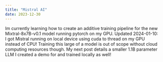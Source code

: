 ```yaml
---
title: "Mistral AI"
date: 2023-12-30
---
```


Im currently learning how to create an additive training pipeline for the new Mixtral-8x7B-v0.1 model running pytorch on my GPU. Updated 2024-01-10: I got Mistral running on local device using cuda to thread on my GPU instead of CPU! Training this large of a model is out of scope without cloud computing resources though. My next post details a smaller 1.1B parameter LLM I created a demo for and trained locally as well!

